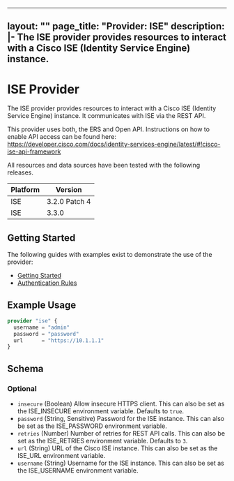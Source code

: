 
---
layout: ""
page_title: "Provider: ISE"
description: |-
  The ISE provider provides resources to interact with a Cisco ISE (Identity Service Engine) instance.
---

# ISE Provider

The ISE provider provides resources to interact with a Cisco ISE (Identity Service Engine) instance. It communicates with ISE via the REST API.

This provider uses both, the ERS and Open API. Instructions on how to enable API access can be found here: https://developer.cisco.com/docs/identity-services-engine/latest/#!cisco-ise-api-framework

All resources and data sources have been tested with the following releases.

| Platform | Version       |
| -------- | ------------- |
| ISE      | 3.2.0 Patch 4 |
| ISE      | 3.3.0         |

## Getting Started

The following guides with examples exist to demonstrate the use of the provider:

- [Getting Started](https://registry.terraform.io/providers/CiscoDevNet/ise/latest/docs/guides/getting_started)
- [Authentication Rules](https://registry.terraform.io/providers/CiscoDevNet/ise/latest/docs/guides/authentication_rules)

## Example Usage

```terraform
provider "ise" {
  username = "admin"
  password = "password"
  url      = "https://10.1.1.1"
}
```

<!-- schema generated by tfplugindocs -->
## Schema

### Optional

- `insecure` (Boolean) Allow insecure HTTPS client. This can also be set as the ISE_INSECURE environment variable. Defaults to `true`.
- `password` (String, Sensitive) Password for the ISE instance. This can also be set as the ISE_PASSWORD environment variable.
- `retries` (Number) Number of retries for REST API calls. This can also be set as the ISE_RETRIES environment variable. Defaults to `3`.
- `url` (String) URL of the Cisco ISE instance. This can also be set as the ISE_URL environment variable.
- `username` (String) Username for the ISE instance. This can also be set as the ISE_USERNAME environment variable.
